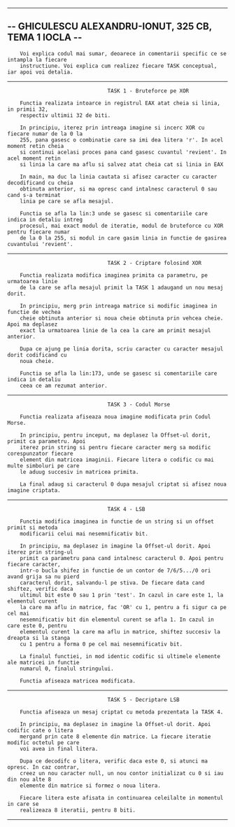 ------------------------------------------------------------------------------------------------
--		GHICULESCU ALEXANDRU-IONUT, 325 CB, TEMA 1 IOCLA			    					  --
------------------------------------------------------------------------------------------------
        Voi explica codul mai sumar, deoarece in comentarii specific ce se intampla la fiecare
        instructiune. Voi explica cum realizez fiecare TASK conceptual, iar apoi voi detalia.
------------------------------------------------------------------------------------------------
                                    TASK 1 - Bruteforce pe XOR
                  
        Functia realizata intoarce in registrul EAX atat cheia si linia, in primii 32, 
        respectiv ultimii 32 de biti.
        
        In principiu, iterez prin intreaga imagine si incerc XOR cu fiecare numar de la 0 la 
        255, pana gasesc o combinatie care sa imi dea litera 'r'. In acel moment retin cheia
        si continui acelasi proces pana cand gasesc cuvantul 'revient'. In acel moment retin
        si linia la care ma aflu si salvez atat cheia cat si linia in EAX
        
        In main, ma duc la linia cautata si afisez caracter cu caracter decodificand cu cheia
        obtinuta anterior, si ma opresc cand intalnesc caracterul 0 sau cand s-a terminat 
        linia pe care se afla mesajul.
        
        Functia se afla la lin:3 unde se gasesc si comentariile care indica in detaliu intreg
        procesul, mai exact modul de iteratie, modul de bruteforce cu XOR pentru fiecare numar
        de la 0 la 255, si modul in care gasim linia in functie de gasirea cuvantului 'revient'.
------------------------------------------------------------------------------------------------
                                    TASK 2 - Criptare folosind XOR
                                    
        Functia realizata modifica imaginea primita ca parametru, pe urmatoarea linie
        de la care se afla mesajul primit la TASK 1 adaugand un nou mesaj dorit.
        
        In principiu, merg prin intreaga matrice si modific imaginea in functie de vechea 
        cheie obtinuta anterior si noua cheie obtinuta prin vehcea cheie. Apoi ma deplasez
        exact la urmatoarea linie de la cea la care am primit mesajul anterior.
        
        Dupa ce ajung pe linia dorita, scriu caracter cu caracter mesajul dorit codificand cu 
        noua cheie.
        
        Functia se afla la lin:173, unde se gasesc si comentariile care indica in detaliu
        ceea ce am rezumat anterior.
------------------------------------------------------------------------------------------------
                                    TASK 3 - Codul Morse
                                    
        Functia realizata afiseaza noua imagine modificata prin Codul Morse.
        
        In principiu, pentru inceput, ma deplasez la Offset-ul dorit, primit ca parametru. Apoi
        iterez prin string si pentru fiecare caracter merg sa modific corespunzator fiecare 
        element din matricea imaginii. Fiecare litera o codific cu mai multe simboluri pe care
        le aduug succesiv in matricea primita.
        
        La final adaug si caracterul 0 dupa mesajul criptat si afisez noua imagine criptata.                           
------------------------------------------------------------------------------------------------
                                    TASK 4 - LSB 
                                    
        Functia modifica imaginea in functie de un string si un offset primit si metoda 
        modificarii celui mai nesemnificativ bit.
        
        In principiu, ma deplasez in imagine la Offset-ul dorit. Apoi iterez prin string-ul
        primit ca parametru pana cand intalnesc caracterul 0. Apoi pentru fiecare caracter,
        intr-o bucla shifez in functie de un contor de 7/6/5.../0 ori avand grija sa nu pierd
        caracterul dorit, salvandu-l pe stiva. De fiecare data cand shiftez, verific daca
        ultimul bit este 0 sau 1 prin 'test'. In cazul in care este 1, la elementul curent
        la care ma aflu in matrice, fac 'OR' cu 1, pentru a fi sigur ca pe cel mai 
        nesemnificativ bit din elementul curent se afla 1. In cazul in care este 0, pentru
        elementul curent la care ma aflu in matrice, shiftez succesiv la dreapta si la stanga 
        cu 1 pentru a forma 0 pe cel mai nesemnificativ bit. 
        
        La finalul functiei, in mod identic codific si ultimele elemente ale matricei in functie
        numarul 0, finalul stringului.
       
        Functia afiseaza matricea modificata.
------------------------------------------------------------------------------------------------
                                    TASK 5 - Decriptare LSB
                                    
        Functia afiseaza un mesaj criptat cu metoda prezentata la TASK 4.
        
        In principiu, ma deplasez in imagine la Offset-ul dorit. Apoi codific cate o litera
        mergand prin cate 8 elemente din matrice. La fiecare iteratie modific octetul pe care
        voi avea in final litera. 
        
        Dupa ce decodifc o litera, verific daca este 0, si atunci ma opresc. In caz contrar,
        creez un nou caracter null, un nou contor initializat cu 0 si iau din nou alte 8
        elemente din matrice si formez o noua litera.
        
        Fiecare litera este afisata in continuarea celeilalte in momentul in care se
        realizeaza 8 iteratii, pentru 8 biti.
------------------------------------------------------------------------------------------------
